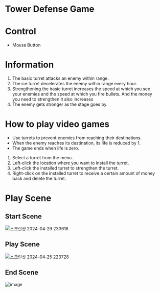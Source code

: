 # Tower Defense Game

# Control
- Mouse Button

# Information
1. The basic turret attacks an enemy within range.
2. The ice turret decelerates the enemy within range every hour.
3. Strengthening the basic turret increases the speed at which you see your enemies and the speed at which you fire bullets. And the money you need to strengthen it also increases
4. The enemy gets stronger as the stage goes by.

# How to play video games
- Use turrets to prevent enemies from reaching their destinations.
- When the enemy reaches its destination, its life is reduced by 1.
- The game ends when life is zero.

1. Select a turret from the menu.
2. Left-click the location where you want to install the turret.
3. Left-click the installed turret to strengthen the turret.
4. Right-click on the installed turret to receive a certain amount of money back and delete the turret.

# Play Scene
  ## Start Scene
  ![스크린샷 2024-04-29 233618](https://github.com/dbsrjs/Tower_Defense/assets/124150775/1bd00ba7-1b84-4774-a542-5676fb45a1e9)
  
  ## Play Scene
  ![스크린샷 2024-04-25 223728](https://github.com/dbsrjs/Tower_Defense/assets/124150775/cc9864d6-8088-4ef0-95c0-930ce3a98f70)
  
  ## End Scene
  ![image](https://github.com/dbsrjs/Tower_Defense/assets/124150775/43b18fe7-c5fe-4d4f-85fc-e150addbdb52)
